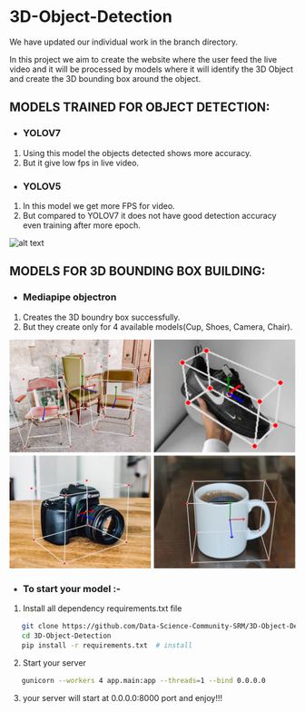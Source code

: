 # 3D-Object-Detection
 We have updated our individual work in the branch directory. 
 
 In this project we aim to create the website where the user feed the live video and it will be processed by models where it will identify the 3D Object and create the 3D bounding box around the object.
## MODELS TRAINED FOR OBJECT DETECTION:

- ### YOLOV7
 1. Using this model the objects detected shows more accuracy.
 2. But it give low fps in live video.

- ### YOLOV5
 1. In this model we get more FPS for video.
 2. But compared to YOLOV7 it does not have good detection accuracy even training after more epoch.
 
 ![alt text](https://github.com/Data-Science-Community-SRM/3D-Object-Detection/blob/ml-ks/Data/Yolo%20model.png)
 
## MODELS FOR 3D BOUNDING BOX BUILDING:

- ### Mediapipe objectron
 1. Creates the 3D boundry box successfully.
 2. But they create only for 4 available models(Cup, Shoes, Camera, Chair).
 
 ![alt text](https://github.com/Data-Science-Community-SRM/3D-Object-Detection/blob/ml-ks/Data/Output%20of%20mediapipe%20model.png)

- ### To start your model :-
 1. Install all dependency requirements.txt file 
 ```bash
    git clone https://github.com/Data-Science-Community-SRM/3D-Object-Detection.git # clone
    cd 3D-Object-Detection
    pip install -r requirements.txt  # install
 ```
 2. Start your server
 ```bash
    gunicorn --workers 4 app.main:app --threads=1 --bind 0.0.0.0
 ```
 3. your server will start at 0.0.0.0:8000 port and enjoy!!!




